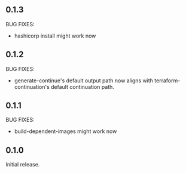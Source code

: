 ## 0.1.3

BUG FIXES:

* hashicorp install might work now

## 0.1.2

BUG FIXES:

* generate-continue's default output path now aligns with terraform-continuation's default continuation path.

## 0.1.1

BUG FIXES:

* build-dependent-images might work now

## 0.1.0

Initial release.
